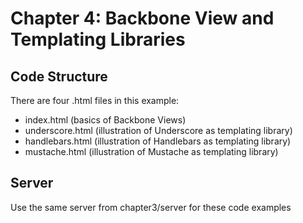 # Chapter 4: Backbone View and Templating Libraries

## Code Structure 
There are four .html files in this example: 

* index.html (basics of Backbone Views)
* underscore.html (illustration of Underscore as templating library) 
* handlebars.html (illustration of Handlebars as templating library) 
* mustache.html (illustration of Mustache as templating library) 


## Server
Use the same server from chapter3/server for these code examples